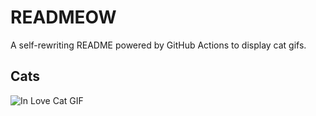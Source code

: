 # READMEOW

A self-rewriting README powered by GitHub Actions to display cat gifs.

## Cats

![In Love Cat GIF](https://media3.giphy.com/media/MDJ9IbxxvDUQM/200.gif?cid=9acd02daeajtzqveidjvw8sgktczx2gurhsj09lbp85ngg2c&ep=v1_gifs_search&rid=200.gif&ct=g)
